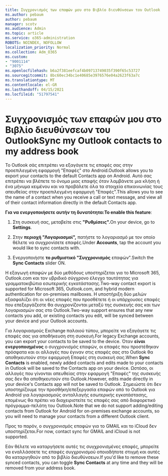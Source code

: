 ```yaml
---
title: Συγχρονισμός των επαφών μου στο Βιβλίο διευθύνσεων του Outlook
ms.author: pebaum
author: pebaum
manager: scotv
ms.audience: Admin
ms.topic: article
ms.service: o365-administration
ROBOTS: NOINDEX, NOFOLLOW
localization_priority: Normal
ms.collection: Adm_O365
ms.custom:
- "9001114"
- "3075"
ms.openlocfilehash: b6a2f381eefcaf4b09713749035f390f65c53727
ms.sourcegitcommit: 8bc60ec34bc1e40685e3976576e04a2623f63a7c
ms.translationtype: MT
ms.contentlocale: el-GR
ms.lasthandoff: 04/15/2021
ms.locfileid: "51797541"
---
```

# <a name="sync-my-outlook-contacts-to-my-address-book"></a><span data-ttu-id="e07bd-102">Συγχρονισμός των επαφών μου στο Βιβλίο διευθύνσεων του Outlook</span><span class="sxs-lookup"><span data-stu-id="e07bd-102">Sync my Outlook contacts to my address book</span></span>

<span data-ttu-id="e07bd-103">Το Outlook σάς επιτρέπει να εξαγάγετε τις επαφές σας στην προεπιλεγμένη εφαρμογή "Επαφές" στο Android.</span><span class="sxs-lookup"><span data-stu-id="e07bd-103">Outlook allows you to export your contacts to the default Contacts app on Android.</span></span> <span data-ttu-id="e07bd-104">Αυτό σας επιτρέπει να βλέπετε το όνομα μιας επαφής όταν λαμβάνετε μια κλήση ή ένα μήνυμα κειμένου και να προβάλετε όλα τα στοιχεία επικοινωνίας τους απευθείας στην προεπιλεγμένη εφαρμογή "Επαφές".</span><span class="sxs-lookup"><span data-stu-id="e07bd-104">This allows you to see the name of a contact when you receive a call or text message, and view all of their contact information directly in the default Contacts app.</span></span>
 
<span data-ttu-id="e07bd-105">**Για να ενεργοποιήσετε αυτήν τη δυνατότητα:**</span><span class="sxs-lookup"><span data-stu-id="e07bd-105">**To enable this feature**:</span></span>
 
1. <span data-ttu-id="e07bd-106">Στη συσκευή σας, μεταβείτε στις **"Ρυθμίσεις".**</span><span class="sxs-lookup"><span data-stu-id="e07bd-106">On your device, go to **Settings**.</span></span>

2. <span data-ttu-id="e07bd-107">Στην **περιοχή "Λογαριασμοί",** πατήστε το λογαριασμό με τον οποίο θέλετε να συγχρονίσετε επαφές.</span><span class="sxs-lookup"><span data-stu-id="e07bd-107">Under **Accounts**, tap the account you would like to sync contacts with.</span></span>

3. <span data-ttu-id="e07bd-108">Ενεργοποιήστε **το ρυθμιστικό "Συγχρονισμός** επαφών".</span><span class="sxs-lookup"><span data-stu-id="e07bd-108">Switch the **Sync Contacts** slider ON.</span></span>
 
<span data-ttu-id="e07bd-109">Η εξαγωγή επαφών με δύο μεθόδους υποστηρίζεται για το Microsoft 365, Outlook.com και τον υβριδικό σύγχρονο έλεγχο ταυτότητας για γραμματοκιβώτια εσωτερικής εγκατάστασης.</span><span class="sxs-lookup"><span data-stu-id="e07bd-109">Two-way contact export is supported for Microsoft 365, Outlook.com, and hybrid modern authentication for on-premises mailboxes.</span></span> <span data-ttu-id="e07bd-110">Η υποστήριξη δύο μελών εξασφαλίζει ότι οι νέες επαφές που προσθέτετε ή οι υπάρχουσες επαφές που επεξεργάζεστε θα συγχρονίζονται μεταξύ της συσκευής σας και των λογαριασμών σας στο Outlook.</span><span class="sxs-lookup"><span data-stu-id="e07bd-110">Two-way support ensures that any new contacts you add, or existing contacts you edit, will be synced between your device and your Outlook accounts.</span></span>
 
<span data-ttu-id="e07bd-111">Για λογαριασμούς Exchange παλαιού τύπου, μπορείτε να εξαγάγετε τις επαφές σας για αποθήκευση στη συσκευή.</span><span class="sxs-lookup"><span data-stu-id="e07bd-111">For legacy Exchange accounts, you can export your contacts to be saved to the device.</span></span> <span data-ttu-id="e07bd-112">Όταν **είναι ενεργοποιημένος** ο συγχρονισμός επαφών, οι επαφές που προστέθηκαν πρόσφατα και οι αλλαγές που έγιναν στις επαφές σας στο Outlook θα αποθηκευτούν στην εφαρμογή Επαφές στη συσκευή σας.</span><span class="sxs-lookup"><span data-stu-id="e07bd-112">When **Sync Contacts** is enabled, newly added contacts and edits made to your contacts in Outlook will be saved to the Contacts app on your device.</span></span> <span data-ttu-id="e07bd-113">Ωστόσο, οι αλλαγές που γίνονται απευθείας στην εφαρμογή "Επαφές" της συσκευής σας δεν θα αποθηκευτούν στο Outlook.</span><span class="sxs-lookup"><span data-stu-id="e07bd-113">However, edits made directly in your device's Contacts app will not be saved to Outlook.</span></span> <span data-ttu-id="e07bd-114">Σημειώστε ότι δεν υποστηρίζουμε την προσθήκη/επεξεργασία επαφών από το Outlook για Android για λογαριασμούς ανταλλαγής εσωτερικής εγκατάστασης, επομένως θα πρέπει να διαχειριστείτε τις επαφές σας από διαφορετικό πρόγραμμα-πελάτη του Outlook.</span><span class="sxs-lookup"><span data-stu-id="e07bd-114">Note that we do not support adding/editing contacts from Outlook for Android for on-premises exchange accounts, so you will need to manage your contacts from a different Outlook client.</span></span>
 
<span data-ttu-id="e07bd-115">Προς το παρόν, ο συγχρονισμός επαφών για το GMAIL και το iCloud δεν υποστηρίζεται.</span><span class="sxs-lookup"><span data-stu-id="e07bd-115">For now, contact sync for GMAIL and iCloud is not supported.</span></span>
 
<span data-ttu-id="e07bd-116">Εάν θέλετε να καταργήσετε αυτές τις συγχρονισμένες  επαφές, μπορείτε να εναλλάσσετε τις επαφές συγχρονισμού οποιαδήποτε στιγμή και αυτές θα καταργηθούν από το βιβλίο διευθύνσεων.</span><span class="sxs-lookup"><span data-stu-id="e07bd-116">If you'd like to remove these synced contacts, you can toggle **Sync Contacts** at any time and they will be removed from your address book.</span></span>
